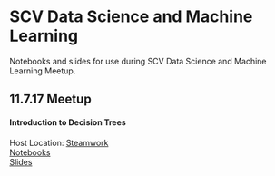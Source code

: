 # SCV Data Science and Machine Learning
Notebooks and slides for use during SCV Data Science and Machine Learning Meetup.
<br>
## 11.7.17 Meetup
#### Introduction to Decision Trees<br>
Host Location: [Steamwork](https://steamwork.center/)<br>
[Notebooks](https://github.com/jlawman/Meetup/tree/master/11.7%20Meetup%20-%20Decision%20Trees)<br>
[Slides](https://docs.google.com/presentation/d/1ginMFwih6dwYxbc3sUMObpWS5x2f7qfcoc38ppV2MoA/edit#slide=id.g29ab06d73a_0_0)
